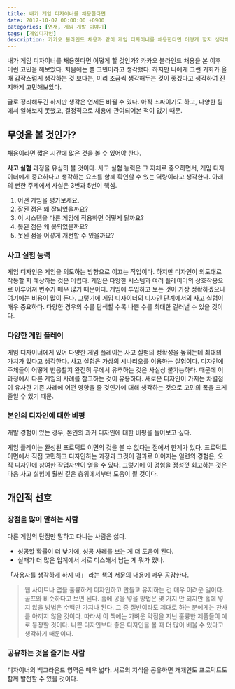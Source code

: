 ```yaml
---
title: 내가 게임 디자이너를 채용한다면
date: 2017-10-07 00:00:00 +0900
categories: [연재, 게임 개발 이야기]
tags: [게임디자인]
description: 카카오 블라인드 채용과 같이 게임 디자이너를 채용한다면 어떻게 할지 생각해보았다.
---
```


내가 게임 디자이너를 채용한다면 어떻게 할 것인가?
카카오 블라인드 채용을 본 이후 이런 고민을 해보았다.
처음에는 뻘 고민이라고 생각했다. 하지만 나에게 그런 기회가 올 때 갑작스럽게 생각하는 것 보다는, 미리 조금씩 생각해두는 것이 좋겠다고 생각하여 진지하게 고민해보았다.

글로 정리해두긴 하지만 생각은 언제든 바뀔 수 있다.
아직 초짜이기도 하고, 다양한 팀에서 일해보지 못했고, 결정적으로 채용에 관여되어본 적이 없기 때문.


## 무엇을 볼 것인가?
채용이라면 짧은 시간에 많은 것을 볼 수 있어야 한다.

**사고 실험** 과정을 유심히 볼 것이다.
사고 실험 능력은 그 자체로 중요하면서, 게임 디자이너에게 중요하다고 생각하는 요소를 함께 확인할 수 있는 역량이라고 생각한다.
아래의 뻔한 주제에서 사실은 3번과 5번이 핵심.

1. 어떤 게임을 평가보세요.
2. 잘된 점은 왜 잘되었을까요?
3. 이 시스템을 다른 게임에 적용하면 어떻게 될까요?
4. 못된 점은 왜 못되었을까요?
5. 못된 점을 어떻게 개선할 수 있을까요?

### 사고 실험 능력
게임 디자인은 게임을 의도하는 방향으로 이끄는 작업이다. 하지만 디자인이 의도대로 작동할 지 예상하는 것은 어렵다. 게임은 다양한 시스템과 여러 플레이어의 상호작용으로 이루어져 변수가 매우 많기 때문이다. 게임에 투입하고 보는 것이 가장 정확하겠으나 여기에는 비용이 많이 든다. 그렇기에 게임 디자이너의 디자인 단계에서의 사고 실험이 매우 중요하다. 다양한 경우의 수를 탐색할 수록 나쁜 수를 최대한 걸러낼 수 있을 것이다.

### 다양한 게임 플레이
게임 디자이너에게 있어 다양한 게임 플레이는 사고 실험의 정확성을 높히는데 최대의 가치가 있다고 생각한다. 사고 실험은 가상의 시나리오를 이용하는 실험이다. 디자인에 주체들이 어떻게 반응할지 완전히 무에서 유추하는 것은 사실상 불가능하다. 때문에 이 과정에서 다른 게임의 사례를 참고하는 것이 유용하다. 새로운 디자인이 가지는 차별점이 유사한 기존 사례에 어떤 영향을 줄 것인가에 대해 생각하는 것으로 고민의 폭을 크게 줄일 수 있기 때문.

### 본인의 디자인에 대한 비평
개발 경험이 있는 경우, 본인의 과거 디자인에 대한 비평을 들어보고 싶다.

게임 플레이는 완성된 프로덕트 이면의 것을 볼 수 없다는 점에서 한계가 있다. 프로덕트 이면에서 직접 고민하고 디자인하는 과정과 그것이 결과로 이어지는 일련의 경험은, 오직 디자인에 참여한 작업자만이 얻을 수 있다. 그렇기에 이 경험을 정성껏 회고하는 것은 다음 사고 실험에 훨씬 깊은 층위에서부터 도움이 될 것이다.


## 개인적 선호

### 장점을 많이 말하는 사람
다른 게임의 단점만 말하고 다니는 사람은 싫다.

* 성공할 확률이 더 낮기에, 성공 사례를 보는 게 더 도움이 된다.
* 실패가 더 많은 업계에서 서로 디스해서 남는 게 뭐가 있나.

「사용자를 생각하게 하지 마」 라는 책의 서문의 내용에 매우 공감한다.

> 웹 사이트나 앱을 훌륭하게 디자인하고 만들고 유지하는 건 매우 어려운 일이다. 골프와 비슷하다고 보면 된다. 홀에 공을 넣을 방법은 몇 가지 안 되지만 홀에 넣지 않을 방법은 수백만 가지나 된다. 그 중 절반이라도 제대로 하는 분에게는 찬사를 아끼지 않을 것이다. 따라서 이 책에는 가벼운 약점을 지닌 훌륭한 제품들이 예로 등장할 것이다. 나쁜 디자인보다 좋은 디자인을 볼 때 더 많이 배울 수 있다고 생각하기 때문이다.

### 공유하는 것을 즐기는 사람
디자이너의 백그라운드 영역은 매우 넓다.
서로의 지식을 공유하면 개개인도 프로덕트도 함께 발전할 수 있을 것이다.

